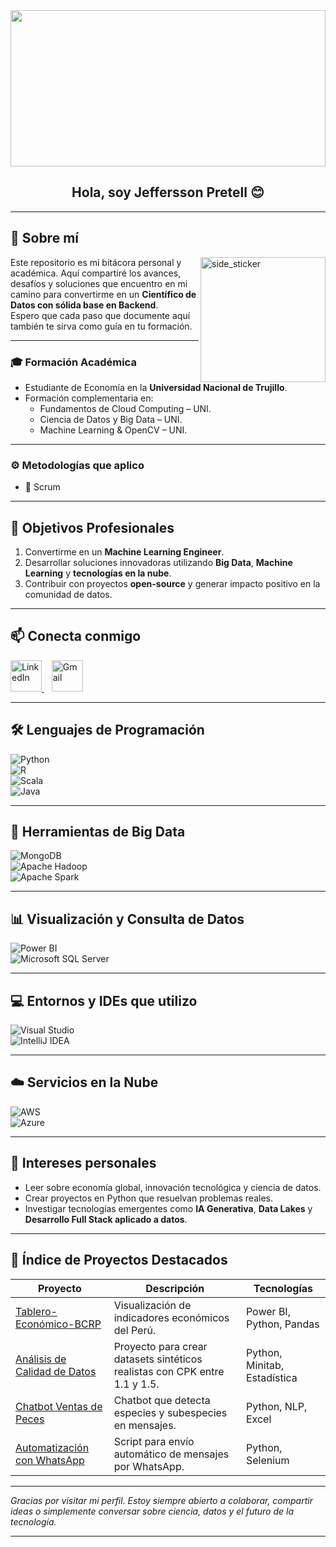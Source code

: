 <div align="center">
  <img src="https://github.com/Mo-Alsehli/Mo-Alsehli/assets/98949843/7b841857-16fb-422d-9297-be42e3eaf3a9" height="250px" width="100%" />
</div>

<h2 align="center">Hola, soy Jeffersson Pretell 😊</h2>

---

## 🧠 Sobre mí

<img align="right" width="200px" height="200px" alt="side_sticker" src="https://media.giphy.com/media/TEnXkcsHrP4YedChhA/giphy.gif" />

Este repositorio es mi bitácora personal y académica. Aquí compartiré los avances, desafíos y soluciones que encuentro en mi camino para convertirme en un **Científico de Datos con sólida base en Backend**.  
Espero que cada paso que documente aquí también te sirva como guía en tu formación.

---

### 🎓 Formación Académica
- Estudiante de Economía en la **Universidad Nacional de Trujillo**.
- Formación complementaria en:
  - Fundamentos de Cloud Computing – UNI.
  - Ciencia de Datos y Big Data – UNI.
  - Machine Learning & OpenCV – UNI.

---

### ⚙️ Metodologías que aplico
- 📌 Scrum

---

## 🚀 Objetivos Profesionales

1. Convertirme en un **Machine Learning Engineer**.
2. Desarrollar soluciones innovadoras utilizando **Big Data**, **Machine Learning** y **tecnologías en la nube**.
3. Contribuir con proyectos **open-source** y generar impacto positivo en la comunidad de datos.

---

## 📫 Conecta conmigo

<p align="left">
  <a href="https://www.linkedin.com/in/jpretell" target="_blank">
    <img src="https://user-images.githubusercontent.com/88904952/234979284-68c11d7f-1acc-4f0c-ac78-044e1037d7b0.png" alt="LinkedIn" height="50" width="50" />
  </a>
  &nbsp;&nbsp;
  <a href="mailto:jpretell66@gmail.com" target="_blank">
    <img src="https://github.com/Mo-Alsehli/Mo-Alsehli/assets/98949843/6d935082-a6bb-4f5d-be13-87b821d8421c" alt="Gmail" height="50" width="50" />
  </a>
</p>

---

## 🛠️ Lenguajes de Programación

![Python](https://img.shields.io/badge/python-3670A0?style=for-the-badge&logo=python&logoColor=ffdd54)  
![R](https://img.shields.io/badge/R-276DC3?style=for-the-badge&logo=r&logoColor=white)  
![Scala](https://img.shields.io/badge/scala-%23DC322F.svg?style=for-the-badge&logo=scala&logoColor=white)  
![Java](https://img.shields.io/badge/java-%23ED8B00.svg?style=for-the-badge&logo=openjdk&logoColor=white)

---

## 🧮 Herramientas de Big Data

![MongoDB](https://img.shields.io/badge/MongoDB-%234ea94b.svg?style=for-the-badge&logo=mongodb&logoColor=white)  
![Apache Hadoop](https://img.shields.io/badge/Apache%20Hadoop-66CCFF?style=for-the-badge&logo=apachehadoop&logoColor=black)  
![Apache Spark](https://img.shields.io/badge/Apache%20Spark-FDEE21?style=flat-square&logo=apachespark&logoColor=black)

---

## 📊 Visualización y Consulta de Datos

![Power BI](https://img.shields.io/badge/power_bi-F2C811?style=for-the-badge&logo=powerbi&logoColor=black)  
![Microsoft SQL Server](https://img.shields.io/badge/Microsoft%20SQL%20Server-CC2927?style=for-the-badge&logo=microsoft%20sql%20server&logoColor=white)

---

## 💻 Entornos y IDEs que utilizo

![Visual Studio](https://img.shields.io/badge/Visual%20Studio-5C2D91.svg?style=for-the-badge&logo=visual-studio&logoColor=white)  
![IntelliJ IDEA](https://img.shields.io/badge/IntelliJIDEA-000000.svg?style=for-the-badge&logo=intellij-idea&logoColor=white)

---

## ☁️ Servicios en la Nube

![AWS](https://img.shields.io/badge/AWS-%23FF9900.svg?style=for-the-badge&logo=amazon-aws&logoColor=white)  
![Azure](https://img.shields.io/badge/azure-%230072C6.svg?style=for-the-badge&logo=microsoftazure&logoColor=white)

---

## 🧭 Intereses personales

- Leer sobre economía global, innovación tecnológica y ciencia de datos.
- Crear proyectos en Python que resuelvan problemas reales.
- Investigar tecnologías emergentes como **IA Generativa**, **Data Lakes** y **Desarrollo Full Stack aplicado a datos**.

---

## 📁 Índice de Proyectos Destacados

| Proyecto | Descripción | Tecnologías |
|---------|-------------|-------------|
| [Tablero-Económico-BCRP](https://github.com/jefferssonds/Tablero-Economico-BCRP-Peru) | Visualización de indicadores económicos del Perú. | Power BI, Python, Pandas |
| [Análisis de Calidad de Datos](https://github.com/jefferssonds/miniproyectos/tree/main/calidad_datos) | Proyecto para crear datasets sintéticos realistas con CPK entre 1.1 y 1.5. | Python, Minitab, Estadística |
| [Chatbot Ventas de Peces](https://github.com/jefferssonds/chatbot-ventas-peces) | Chatbot que detecta especies y subespecies en mensajes. | Python, NLP, Excel |
| [Automatización con WhatsApp](https://github.com/jefferssonds/whatsapp-automation) | Script para envío automático de mensajes por WhatsApp. | Python, Selenium |

---

*Gracias por visitar mi perfil. Estoy siempre abierto a colaborar, compartir ideas o simplemente conversar sobre ciencia, datos y el futuro de la tecnología.*

---
